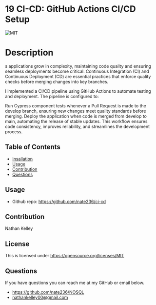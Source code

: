 # 19 CI-CD: GitHub Actions CI/CD Setup




![MIT](https://img.shields.io/badge/License-MIT-yellow.svg)
# Description
s applications grow in complexity, maintaining code quality and ensuring seamless deployments become critical. Continuous Integration (CI) and Continuous Deployment (CD) are essential practices that enforce quality checks before merging changes into key branches.

I implemented a CI/CD pipeline using GitHub Actions to automate testing and deployment. The pipeline is configured to:

Run Cypress component tests whenever a Pull Request is made to the develop branch, ensuring new changes meet quality standards before merging.
Deploy the application when code is merged from develop to main, automating the release of stable updates.
This workflow ensures code consistency, improves reliability, and streamlines the development process.
## Table of Contents
- [Insallation](#installation)
- [Usage](#usage)
- [Contribution](#contribution)
- [Questions](#questions)
## Usage

- Github repo: <https://github.com/nate236/ci-cd>

## Contribution
Nathan Kelley

## License
This is licensed under <https://opensource.org/licenses/MIT>
## Questions
If you have questions you can reach me at my GitHub or email below.
- <https://github.com/nate236/NOSQL>
- nathankelley00@gmail.com